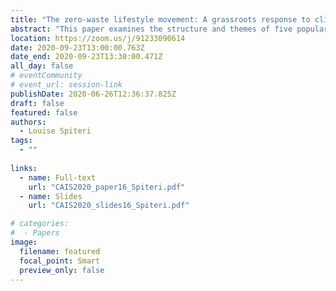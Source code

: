 ```yaml
---
title: "The zero-waste lifestyle movement: A grassroots response to climate change"
abstract: "This paper examines the structure and themes of five popular ZW Instagram accounts through the theoretical lens of the Lifestyle Movement Framework. A Thematic Analysis of 2,000 posts revealed that these communities have a strong sense of cohesion and coherence. Members have a strong sense of identity as ZW practitioners, embed ZW activities in their everyday lives, and believe that their individual actions can contribute to social change."
location: https://zoom.us/j/91233090614
date: 2020-09-23T13:00:00.763Z
date_end: 2020-09-23T13:30:00.471Z
all_day: false
# eventCommunity
# event_url: session-link
publishDate: 2020-06-26T12:36:37.825Z
draft: false
featured: false
authors:
  - Louise Spiteri
tags:
  - ""
  
links:
  - name: Full-text
    url: "CAIS2020_paper16_Spiteri.pdf"
  - name: Slides
    url: "CAIS2020_slides16_Spiteri.pdf"

# categories:
#  - Papers
image:
  filename: featured
  focal_point: Smart
  preview_only: false
---
```

